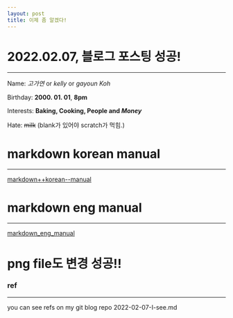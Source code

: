 ```yaml
---
layout: post
title: 이제 좀 알겠다!
---
```


# 2022.02.07, 블로그 포스팅 성공!
***
Name: *고가연* or _kelly_ or *gayoun Koh*

Birthday: **2000. 01. 01**, __8pm__

Interests: **Baking, Cooking, People and _Money_**

Hate: ~~milk~~ (blank가 있어야 scratch가 먹힘.)



# markdown korean manual
___
[markdown++korean--manual][markdown korean manual]



# markdown eng manual
---
[markdown_eng_manual](https://github.com/adam-p/markdown-here/wiki/Markdown-Cheatsheet)



# png file도 변경 성공!!



### ref
---
[markdown korean manual]: https://tinydew4.gitbooks.io/gitbook-documentation/content/ko/format/markdown.html

you can see refs on my git blog repo 2022-02-07-I-see.md
